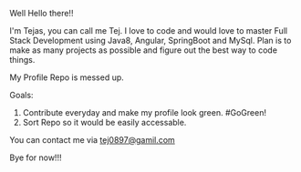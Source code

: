 Well Hello there!!

I'm Tejas, you can call me Tej. I love to code and would love to master Full Stack Development using Java8, Angular, SpringBoot and MySql.
Plan is to make as many projects as possible and figure out the best way to code things.

My Profile Repo is messed up. 

Goals:
  1. Contribute everyday and make my profile look green. #GoGreen!
  2. Sort Repo so it would be easily accessable.

You can contact me via tej0897@gamil.com

Bye for now!!!
